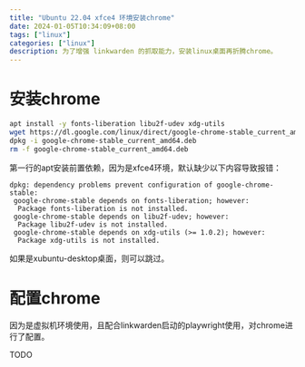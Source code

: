 ```yaml
---
title: "Ubuntu 22.04 xfce4 环境安装chrome"
date: 2024-01-05T10:34:09+08:00
tags: ["linux"]
categories: ["linux"]
description: 为了增强 linkwarden 的抓取能力，安装linux桌面再折腾chrome。
---
```


# 安装chrome

```bash
apt install -y fonts-liberation libu2f-udev xdg-utils
wget https://dl.google.com/linux/direct/google-chrome-stable_current_amd64.deb
dpkg -i google-chrome-stable_current_amd64.deb
rm -f google-chrome-stable_current_amd64.deb
```

第一行的apt安装前置依赖，因为是xfce4环境，默认缺少以下内容导致报错：
```
dpkg: dependency problems prevent configuration of google-chrome-stable:
 google-chrome-stable depends on fonts-liberation; however:
  Package fonts-liberation is not installed.
 google-chrome-stable depends on libu2f-udev; however:
  Package libu2f-udev is not installed.
 google-chrome-stable depends on xdg-utils (>= 1.0.2); however:
  Package xdg-utils is not installed.
```
如果是xubuntu-desktop桌面，则可以跳过。

# 配置chrome

因为是虚拟机环境使用，且配合linkwarden启动的playwright使用，对chrome进行了配置。

TODO
